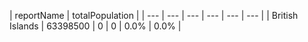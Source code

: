 | reportName | totalPopulation |
| --- | --- | --- | --- | --- | --- |
| British Islands | 63398500 | 0 | 0 | 0.0% | 0.0% |
